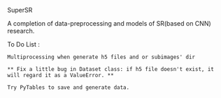 SuperSR

A completion of data-preprocessing and models of SR(based on CNN) research.


To Do List : 

    Multiprocessing when generate h5 files and or subimages' dir

    ** Fix a little bug in Dataset class: if h5 file doesn't exist, it will regard it as a ValueError. **

    Try PyTables to save and generate data. 